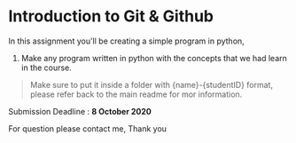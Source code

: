 # Introduction to Git & Github

In this assignment you'll be creating a simple program in python,

1. Make any program written in python with the concepts that we had learn in the course.

> Make sure to put it inside a folder with {name}-{studentID} format, please refer back to the main readme for mor information.

Submission Deadline : **8 October 2020**

For question please contact me, Thank you
